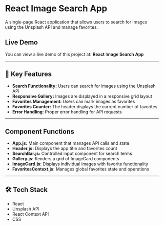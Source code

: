 # React Image Search App

A single-page React application that allows users to search for images using the Unsplash API and manage favorites.

## Live Demo

You can view a live demo of this project at: **React Image Search App**

---

## 🚀 Key Features

- **Search Functionality:** Users can search for images using the Unsplash API
- **Responsive Gallery:** Images are displayed in a responsive grid layout
- **Favorites Management:** Users can mark images as favorites
- **Favorites Counter:** The header displays the current number of favorites
- **Error Handling:** Proper error handling for API requests

---

## Component Functions

- **App.js:** Main component that manages API calls and state
- **Header.js:** Displays the app title and favorites count
- **SearchBar.js:** Controlled input component for search terms
- **Gallery.js:** Renders a grid of ImageCard components
- **ImageCard.js:** Displays individual images with favorite functionality
- **FavoritesContext.js:** Manages global favorites state and operations

---

## 🛠️ Tech Stack

- React 
- Unsplash API
- React Context API
- CSS
